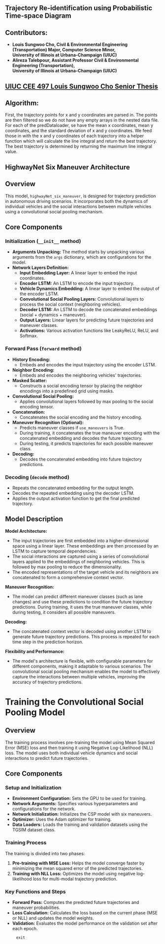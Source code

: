 ## Trajectory Re-identification using Probabilistic Time-space Diagram

## Contributors:
- **Louis Sungwoo Cho, Civil & Environmental Engineering (Transportation) Major, Computer Science Minor, </br> University of Illinois at Urbana-Champaign (UIUC)**
- **Alireza Talebpour, Assistant Professor Civil & Environmental Engineering (Transportation), </br> University of Illinois at Urbana-Champaign (UIUC)**

## [UIUC CEE 497 Louis Sungwoo Cho Senior Thesis](https://lotlouischoitslab.github.io/static/media/Louis_CEE497_Thesis.93a25b1773e42226928a.pdf)

## Algorithm:
First, the trajectory points for x and y coordinates are parsed in. The points are then filtered so we do not have any empty arrays in the nested data file. For each of the predDataloader, se have the mean x coordinates, mean y coordinates, and the standard deviation of x and y coordinates. We feed those in with the x and y coordinates of each trajectory into a helper function which will calculate the line integral and return the best trajectory. The best trajectory is determined by returning the maximum line integral value. 
 
## HighwayNet Six Maneuver Architecture

## Overview
This model, `highwayNet_six_maneuver`, is designed for trajectory prediction in autonomous driving scenarios. It incorporates both the dynamics of individual vehicles and the social interactions between multiple vehicles using a convolutional social pooling mechanism.

## Core Components

### Initialization (`__init__` method)
- **Arguments Unpacking:** The method starts by unpacking various arguments from the `args` dictionary, which are configurations for the model.
- **Network Layers Definition:**
  - **Input Embedding Layer:** A linear layer to embed the input coordinates.
  - **Encoder LSTM:** An LSTM to encode the input trajectory.
  - **Vehicle Dynamics Embedding:** A linear layer to embed the output of the encoder LSTM.
  - **Convolutional Social Pooling Layers:** Convolutional layers to process the social context (neighboring vehicles).
  - **Decoder LSTM:** An LSTM to decode the concatenated embeddings (social + dynamics + maneuver).
  - **Output Layers:** Linear layers for predicting future trajectories and maneuver classes.
  - **Activations:** Various activation functions like LeakyReLU, ReLU, and Softmax.

### Forward Pass (`forward` method)
- **History Encoding:**
  - Embeds and encodes the input trajectory using the encoder LSTM.
- **Neighbor Encoding:**
  - Embeds and encodes the neighboring vehicles' trajectories.
- **Masked Scatter:**
  - Constructs a social encoding tensor by placing the neighbor encodings into a predefined grid using masks.
- **Convolutional Social Pooling:**
  - Applies convolutional layers followed by max pooling to the social encoding tensor.
- **Concatenation:**
  - Concatenates the social encoding and the history encoding.
- **Maneuver Recognition (Optional):**
  - Predicts maneuver classes if `use_maneuvers` is True.
  - During training, it concatenates the true maneuver encoding with the concatenated embedding and decodes the future trajectory.
  - During testing, it predicts trajectories for each possible maneuver class.
- **Decoding:**
  - Decodes the concatenated embedding into future trajectory predictions.

### Decoding (`decode` method)
- Repeats the concatenated embedding for the output length.
- Decodes the repeated embedding using the decoder LSTM.
- Applies the output activation function to get the final predicted trajectory.

## Model Description

**Model Architecture:**
- The input trajectories are first embedded into a higher-dimensional space using a linear layer. These embeddings are then processed by an LSTM to capture temporal dependencies.
- The social interactions are captured using a series of convolutional layers applied to the embeddings of neighboring vehicles. This is followed by max pooling to reduce the dimensionality.
- The encoded representations of the target vehicle and its neighbors are concatenated to form a comprehensive context vector.

**Maneuver Recognition:**
- The model can predict different maneuver classes (such as lane changes) and use these predictions to condition the future trajectory predictions. During training, it uses the true maneuver classes, while during testing, it considers all possible maneuvers.

**Decoding:**
- The concatenated context vector is decoded using another LSTM to generate future trajectory predictions. This process is repeated for each time step in the prediction horizon.

**Flexibility and Performance:**
- The model's architecture is flexible, with configurable parameters for different components, making it adaptable to various scenarios. The convolutional social pooling mechanism enables the model to effectively capture the interactions between multiple vehicles, improving the accuracy of trajectory predictions.

# Training the Convolutional Social Pooling Model 

## Overview
The training process involves pre-training the model using Mean Squared Error (MSE) loss and then training it using Negative Log-Likelihood (NLL) loss. The model uses both individual vehicle dynamics and social interactions to predict future trajectories.

## Core Components

### Setup and Initialization
- **Environment Configuration:** Sets the GPU to be used for training.
- **Network Arguments:** Specifies various hyperparameters and configurations for the network.
- **Network Initialization:** Initializes the CSP model with six maneuvers.
- **Optimizer:** Uses the Adam optimizer for training.
- **Data Loaders:** Loads the training and validation datasets using the TGSIM dataset class.

### Training Process
The training is divided into two phases:
1. **Pre-training with MSE Loss:** Helps the model converge faster by minimizing the mean squared error of the predicted trajectories.
2. **Training with NLL Loss:** Optimizes the model using negative log-likelihood loss for multi-modal trajectory prediction.

### Key Functions and Steps
- **Forward Pass:** Computes the predicted future trajectories and maneuver probabilities.
- **Loss Calculation:** Calculates the loss based on the current phase (MSE or NLL) and updates the model weights.
- **Validation:** Evaluates the model performance on the validation set after each epoch.






<!--- 
## HAL Cluster Notes:

                  File Name: Trajectory_Prediction.py

## NOTES For Louis Sungwoo Cho NCAS HAL Cluster:
**[Reference Video Link](https://www.youtube.com/watch?v=l1dV25xwo0o&list=PLO8UWE9gZTlCtkZbWtEcKgxYVVLIvN2IS&index=1)**


         
We are using CEE497 conda environment and go here for more **[reference](https://wiki.ncsa.illinois.edu/display/ISL20/HAL+cluster)**
Make sure to upload the files to the cluster if you have made any changes.

We need to: 

         conda install -c "conda-forge/label/cf202003" libopenblas
         
To connect to NCSA Hal Cluster: 

         ssh louissc2@hal.ncsa.illinois.edu
         
Type in Password & Enter the Authentication code:

         module load opence
         conda activate CEE497
         
To save: If you're using vim, you can press ESC, then type :wq and press Enter.

        ./demo.swb
        Type the following:
        #!/bin/bash 
        #SBATCH --job-name="louis_trajectory"
        #SBATCH --output="louis_trajectory.out"
        #SBATCH --partition=gpux1
        #SBATCH --time=2
        #SBATCH --reservation=louissc2

        module load wmlce

        hostname 

        ./demo2.swb
        Type the following: 
        #!/bin/bash 
        #SBATCH --job-name="louis_trajectory"
        #SBATCH --output="louis_trajectory.out"
        #SBATCH --partition=gpu
        #SBATCH --time=2

        module load wmlce

        hostname 


        Run the batch 
        swbatch ./demo.swb

        Check Status 
        squeue -u louissc2

        Launch VIM
        vim ./demo.s
        Quit: :q!
## Run GPU on HAL Cluster:
         swqueue (GPUs and the queue of users)
         squeue (List of currently running clusters)   
         sinfo
         swrun -p gpux1 
         module load wmlce
         swrun -p gpux1 -r louissc2
         
## Exit the terminal:
-->
         exit 



